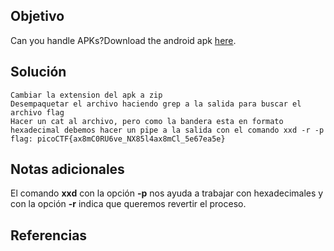 ## Objetivo

Can you handle APKs?Download the android apk [here](https://artifacts.picoctf.net/c_titan/140/mobpsycho.apk).

## Solución

```
Cambiar la extension del apk a zip
Desempaquetar el archivo haciendo grep a la salida para buscar el archivo flag
Hacer un cat al archivo, pero como la bandera esta en formato hexadecimal debemos hacer un pipe a la salida con el comando xxd -r -p
flag: picoCTF{ax8mC0RU6ve_NX85l4ax8mCl_5e67ea5e}
```

## Notas adicionales

El comando **xxd** con la opción **-p** nos ayuda a trabajar con hexadecimales y con la opción **-r** indica que queremos revertir el proceso.
## Referencias